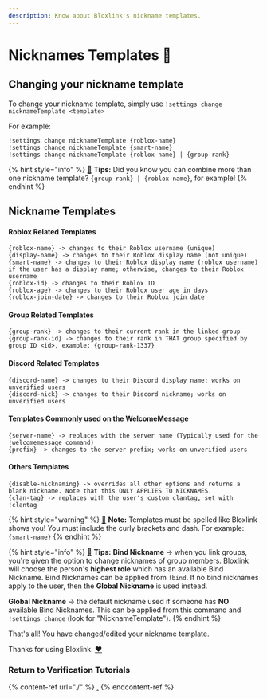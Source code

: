 ```yaml
---
description: Know about Bloxlink's nickname templates.
---
```


# Nicknames Templates 🔬

## Changing your nickname template

To change your nickname template, simply use `!settings change nicknameTemplate <template>`

For example:

```
!settings change nicknameTemplate {roblox-name}
!settings change nicknameTemplate {smart-name}
!settings change nicknameTemplate {roblox-name} | {group-rank}
```

{% hint style="info" %}
[🧙](https://emojipedia.org/mage/) **Tips:** Did you know you can combine more than one nickname template? `{group-rank} | {roblox-name}`, for example!
{% endhint %}

## Nickname Templates

#### Roblox Related Templates

```
{roblox-name} -> changes to their Roblox username (unique)
{display-name} -> changes to their Roblox display name (not unique)
{smart-name} -> changes to their Roblox display name (roblox username) if the user has a display name; otherwise, changes to their Roblox username
{roblox-id} -> changes to their Roblox ID
{roblox-age} -> changes to their Roblox user age in days
{roblox-join-date} -> changes to their Roblox join date
```

#### Group Related Templates

```
{group-rank} -> changes to their current rank in the linked group
{group-rank-id} -> changes to their rank in THAT group specified by group ID <id>, example: {group-rank-1337}
```

#### Discord Related Templates

```
{discord-name} -> changes to their Discord display name; works on unverified users
{discord-nick} -> changes to their Discord nickname; works on unverified users
```

#### Templates Commonly used on the WelcomeMessage

```
{server-name} -> replaces with the server name (Typically used for the !welcomemessage command)
{prefix} -> changes to the server prefix; works on unverified users
```

#### Others Templates

```
{disable-nicknaming} -> overrides all other options and returns a blank nickname. Note that this ONLY APPLIES TO NICKNAMES.
{clan-tag} -> replaces with the user's custom clantag, set with !clantag
```

{% hint style="warning" %}
[🧠](https://emojipedia.org/brain/) **Note:** Templates must be spelled like Bloxlink shows you! You must include the curly brackets and dash. For example: `{smart-name}`
{% endhint %}

{% hint style="info" %}
[🧙](https://emojipedia.org/mage/) **Tips:** **Bind Nickname** → when you link groups, you're given the option to change nicknames of group members. Bloxlink will choose the person's **highest role** which has an available Bind Nickname. Bind Nicknames can be applied from `!bind`. If no bind nicknames apply to the user, then the **Global Nickname** is used instead.

**Global Nickname** → the default nickname used if someone has **NO** available Bind Nicknames. This can be applied from this command and `!settings change` (look for "NicknameTemplate").
{% endhint %}

That's all! You have changed/edited your nickname template.

Thanks for using Bloxlink. [❤️](https://emojipedia.org/red-heart/)

### Return to Verification Tutorials

{% content-ref url="./" %}
[.](./)
{% endcontent-ref %}
